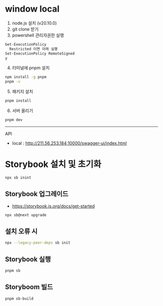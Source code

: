 # window local

1. node.js 설치 (v20.10.0)
2. git clone 받기
3. powershell 관리자권한 실행

```bash
Get-ExecutionPolicy
  Restricted 이면 아래 실행
Set-ExecutionPolicy RemoteSigned
y
```

4. 터미널에 pnpm 설치

```bash
npm install -g pnpm
pnpm -v
```

5. 패키지 설치

```bash
pnpm install
```

6. 서버 올리기

```bash
pnpm dev
```

---

API

- local : http://211.56.253.184:10000/swagger-ui/index.html

# Storybook 설치 및 초기화

```bash
npx sb inint
```

## Storybook 업그레이드

- https://storybook.js.org/docs/get-started

```bash
npx sb@next upgrade
```

## 설치 오류 시

```bash
npx --legacy-peer-deps sb init
```

## Storybook 실행

```bash
pnpm sb
```

## Storyboom 빌드

```bash
pnpm sb-build
```